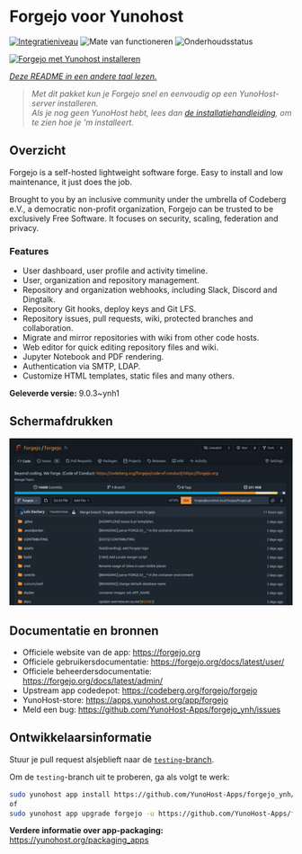 <!--
NB: Deze README is automatisch gegenereerd door <https://github.com/YunoHost/apps/tree/master/tools/readme_generator>
Hij mag NIET handmatig aangepast worden.
-->

# Forgejo voor Yunohost

[![Integratieniveau](https://apps.yunohost.org/badge/integration/forgejo)](https://ci-apps.yunohost.org/ci/apps/forgejo/)
![Mate van functioneren](https://apps.yunohost.org/badge/state/forgejo)
![Onderhoudsstatus](https://apps.yunohost.org/badge/maintained/forgejo)

[![Forgejo met Yunohost installeren](https://install-app.yunohost.org/install-with-yunohost.svg)](https://install-app.yunohost.org/?app=forgejo)

*[Deze README in een andere taal lezen.](./ALL_README.md)*

> *Met dit pakket kun je Forgejo snel en eenvoudig op een YunoHost-server installeren.*  
> *Als je nog geen YunoHost hebt, lees dan [de installatiehandleiding](https://yunohost.org/install), om te zien hoe je 'm installeert.*

## Overzicht

Forgejo is a self-hosted lightweight software forge. Easy to install and low maintenance, it just does the job.

Brought to you by an inclusive community under the umbrella of Codeberg e.V., a democratic non-profit organization, Forgejo can be trusted to be exclusively Free Software. It focuses on security, scaling, federation and privacy. 

### Features

- User dashboard, user profile and activity timeline.
- User, organization and repository management.
- Repository and organization webhooks, including Slack, Discord and Dingtalk.
- Repository Git hooks, deploy keys and Git LFS.
- Repository issues, pull requests, wiki, protected branches and collaboration.
- Migrate and mirror repositories with wiki from other code hosts.
- Web editor for quick editing repository files and wiki.
- Jupyter Notebook and PDF rendering.
- Authentication via SMTP, LDAP.
- Customize HTML templates, static files and many others.


**Geleverde versie:** 9.0.3~ynh1

## Schermafdrukken

![Schermafdrukken van Forgejo](./doc/screenshots/screenshot.png)

## Documentatie en bronnen

- Officiele website van de app: <https://forgejo.org>
- Officiele gebruikersdocumentatie: <https://forgejo.org/docs/latest/user/>
- Officiele beheerdersdocumentatie: <https://forgejo.org/docs/latest/admin/>
- Upstream app codedepot: <https://codeberg.org/forgejo/forgejo>
- YunoHost-store: <https://apps.yunohost.org/app/forgejo>
- Meld een bug: <https://github.com/YunoHost-Apps/forgejo_ynh/issues>

## Ontwikkelaarsinformatie

Stuur je pull request alsjeblieft naar de [`testing`-branch](https://github.com/YunoHost-Apps/forgejo_ynh/tree/testing).

Om de `testing`-branch uit te proberen, ga als volgt te werk:

```bash
sudo yunohost app install https://github.com/YunoHost-Apps/forgejo_ynh/tree/testing --debug
of
sudo yunohost app upgrade forgejo -u https://github.com/YunoHost-Apps/forgejo_ynh/tree/testing --debug
```

**Verdere informatie over app-packaging:** <https://yunohost.org/packaging_apps>
